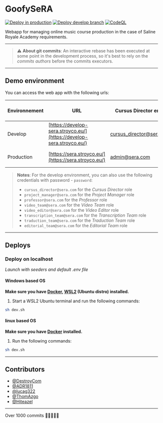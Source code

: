 # GoofySeRA

[![Deploy in production](https://github.com/GoofyComponent/GoofySeRA/actions/workflows/deploy_prod.yml/badge.svg?branch=prod)](https://github.com/GoofyComponent/GoofySeRA/actions/workflows/deploy_prod.yml) [![Deploy develop branch](https://github.com/GoofyComponent/GoofySeRA/actions/workflows/deploy_develop.yml/badge.svg?branch=develop)](https://github.com/GoofyComponent/GoofySeRA/actions/workflows/deploy_develop.yml) [![CodeQL](https://github.com/GoofyComponent/GoofySeRA/actions/workflows/github-code-scanning/codeql/badge.svg?branch=develop)](https://github.com/GoofyComponent/GoofySeRA/actions/workflows/github-code-scanning/codeql)

Webapp for managing online music course production in the case of Saline Royale Academy requirements.

---

> :warning: **About git commits**: An interactive rebase has been executed at some point in the development process, so it's best to rely on the _commits authors_ before the commits executors.

---

## Demo environment

You can access the web app with the following urls:

| Environnement | URL                                                                  | Cursus Director email    | Cursus Director password | STATUS                                                                                                                                                                                                        |
| ------------- | -------------------------------------------------------------------- | ------------------------ | ------------------------ | ------------------------------------------------------------------------------------------------------------------------------------------------------------------------------------------------------------- |
| Develop       | [https://develop-sera.stroyco.eu/](https://develop-sera.stroyco.eu/) | cursus_director@sera.com | password                 | [![Deploy develop branch](https://github.com/GoofyComponent/GoofySeRA/actions/workflows/deploy_develop.yml/badge.svg)](https://github.com/GoofyComponent/GoofySeRA/actions/workflows/deploy_develop.yml)      |
| Production    | [https://sera.stroyco.eu/](https://sera.stroyco.eu/)                 | admin@sera.com           | password                 | [![Deploy in production](https://github.com/GoofyComponent/GoofySeRA/actions/workflows/deploy_prod.yml/badge.svg?branch=prod)](https://github.com/GoofyComponent/GoofySeRA/actions/workflows/deploy_prod.yml) |

> **Notes**: For the develop environment, you can also use the following credentials with password - `password`:
>
> - `cursus_director@sera.com` for the _Cursus Director_ role
> - `project_manager@sera.com` for the _Project Manager_ role
> - `professor@sera.com` for the _Professor_ role
> - `video_team@sera.com` for the _Video Team_ role
> - `video_editor@sera.com` for the _Video Editor_ role
> - `transcription_team@sera.com` for the _Transcription Team_ role
> - `traduction_team@sera.com` for the _Traduction Team_ role
> - `editorial_team@sera.com` for the _Editorial Team_ role

---

## Deploys

### Deploy on localhost

_Launch with seeders and default .env file_

#### Windows based OS

**Make sure you have [Docker](https://www.docker.com/), [WSL2](https://learn.microsoft.com/windows/wsl/install) (Ubuntu distro) installed.**

1. Start a WSL2 Ubuntu terminal and run the following commands:

```bash
sh dev.sh
```

#### linux based OS

**Make sure you have [Docker](https://www.docker.com/) installed.**

1. Run the following commands:

```bash
sh dev.sh
```

---

## Contributors

- [@DestroyCom](https://github.com/DestroyCom)
- [@ADR1811](https://github.com/ADR1811)
- [@lucag322](https://github.com/ADR1811)
- [@ThomAzgo](https://github.com/ThomAzgo)
- [@Hiteazel](https://github.com/Hiteazel)

---

Over 1000 commits 🚀🚀🚀🚀🚀
